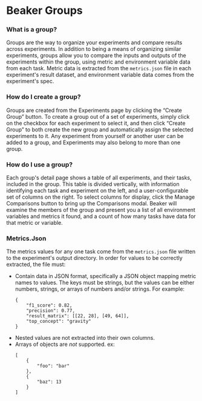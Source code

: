 # Beaker Groups

### What is a group?
Groups are the way to organize your experiments and compare results across experiments. In addition to being a means of organizing similar experiments, groups allow you to compare the inputs and outputs of the experiments within the group, using metric and environment variable data from each task. Metric data is extracted from the `metrics.json` file in each experiment's result dataset, and environment variable data comes from the experiment's spec.

### How do I create a group?
Groups are created from the Experiments page by clicking the “Create Group” button. To create a group out of a set of experiments, simply click on the checkbox for each experiment to select it, and then click “Create Group” to both create the new group and automatically assign the selected experiments to it. Any experiment from yourself or another user can be added to a group, and Experiments may also belong to more than one group.

### How do I use a group?
Each group's detail page shows a table of all experiments, and their tasks, included in the group. This table is divided vertically, with information identifying each task and experiment on the left, and a user-configurable set of columns on the right. To select columns for display, click the Manage Comparisons button to bring up the Comparisons modal. Beaker will examine the members of the group and present you a list of all environment variables and metrics it found, and a count of how many tasks have data for that metric or variable.

### Metrics.Json
The metrics values for any one task come from the `metrics.json` file written to the experiment's output directory. In order for values to be correctly extracted, the file must:
- Contain data in JSON format, specifically a JSON object mapping metric names to values. The keys must be strings, but the values can be either numbers, strings, or arrays of numbers and/or strings.
For example:
    ```
    {
        "f1_score": 0.82,
        "precision": 0.77,
        "result_matrix": [[22, 28], [49, 64]],
        "top_concept": "gravity"
    }
    ```
- Nested values are not extracted into their own columns.
- Arrays of objects are *not* supported.
ex:
    ```
    [
        {
            "foo": "bar"
        },
        {
            "baz": 13
        }
    ]
    ```
